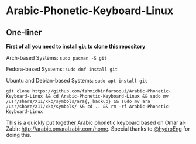 # Arabic-Phonetic-Keyboard-Linux

## One-liner
**First of all you need to install `git` to clone this repository**

Arch-based Systems: `sudo pacman -S git`

Fedora-based Systems: `sudo dnf install git`

Ubuntu and Debian-based Systems: `sudo apt install git`
```
git clone https://github.com/fahmidbinfarooqui/Arabic-Phonetic-Keyboard-Linux && cd Arabic-Phonetic-Keyboard-Linux && sudo mv /usr/share/X11/xkb/symbols/ara{,_backup} && sudo mv ara /usr/share/X11/xkb/symbols/ && cd .. && rm -rf Arabic-Phonetic-Keyboard-Linux
```
This is a quickly put together Arabic phonetic keyboard based on Omar al-Zabir: http://arabic.omaralzabir.com/home. Special thanks to [@hydroEng](https://github.com/hydroEng/) for doing this.

<!--
I'm not a programmer, I don't know how to use Github, I'm just here to put my project up for other people to use if they need to.

Note: this keyboard doesn't have third level keys (AltGr). I may add it in the future, I never use them personally. If you want this feature added please let me know. And don't forget to report any issues or mistakes!

# Updates

4/2/2020: Made comma button print the Arabic comma (right to left), also fixed tilde / grave key 

# Install instructions

This has only been tested on ubuntu. However, since this is a basic keyboard layout file, 
it should work just fine on any distro, provided you know what you are doing.

Instructions:

1. Open your keyboard folder. On ubuntu 19.10, this is:

/usr/share/X11/xkb/symbols

2. Then find the file named 'ara' and copy it into the same folder. 
Name this ara_backup or whatever. This is in case you want to restore defaults.

3. Next, download the ara file from here and replace your old ara file. 

4. Reboot (or log in / log out). Now, your qwerty arabic keyboard layout
should be replaced with the phonetic keyboard. If you haven't enabled it,
just add arabic (QWERTY) as you normally would.

# Troubleshooting.

In case something goes wrong and you can't boot into your GUI,
use the command line to delete 'ara' and rename ara_backup as 'ara'.

Good luck!

PS. Yes, it's possible to make a separate new layout based on this but 
I am too lazy, and I replaced my qwerty layout.
-->

